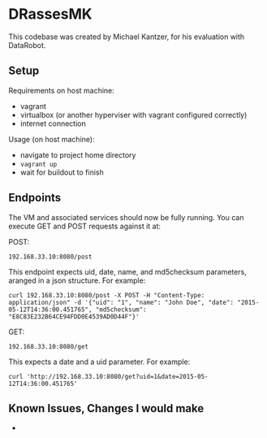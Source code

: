 # DRassesMK

This codebase was created by Michael Kantzer, for his evaluation with DataRobot. 

## Setup

Requirements on host machine:
* vagrant
* virtualbox (or another hyperviser with vagrant configured correctly)
* internet connection

Usage (on host machine):
* navigate to project home directory
* `vagrant up`
* wait for buildout to finish

## Endpoints
The VM and associated services should now be fully running. You can execute GET and POST requests against it at:


POST:

`192.168.33.10:8080/post`

This endpoint expects uid, date, name, and md5checksum parameters, aranged in a json structure. For example:

`curl 192.168.33.10:8080/post -X POST -H "Content-Type: application/json" -d '{"uid": "1", "name": "John Doe", "date": "2015-05-12T14:36:00.451765", "md5checksum": "E8C83E232B64CE94FDD0E4539AD0D44F"}'`


GET:

`192.168.33.10:8080/get`

This expects a date and a uid parameter. For example:

`curl 'http://192.168.33.10:8080/get?uid=1&date=2015-05-12T14:36:00.451765'`

## Known Issues, Changes I would make
*